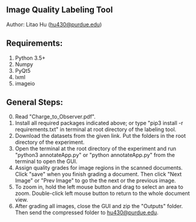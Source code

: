 ## Image Quality Labeling Tool
Author: Litao Hu (hu430@purdue.edu)

## Requirements:
1. Python 3.5+
2. Numpy
3. PyQt5
4. lxml
5. imageio

## General Steps:
0. Read "Charge_to_Observer.pdf".
1. Install all required packages indicated above; or type "pip3 install -r requirements.txt" in terminal at root directory of the labeling tool.
2. Download the datasets from the given link. Put the folders in the root directory of the experiment.
3. Open the terminal at the root directory of the experiment and run "python3 annotateApp.py" or "python annotateApp.py" from the terminal to open the GUI.
4. Assign quality grades for image regions in the scanned documents. Click "save" when you finish grading a document. Then click "Next Image" or "Prev Image" to go the the next or the previous image.
5. To zoom in, hold the left mouse button and drag to select an area to zoom. Double-click left mouse button to return to the whole document view.
6. After grading all images, close the GUI and zip the "Outputs" folder. Then send the compressed folder to hu430@purdue.edu.
